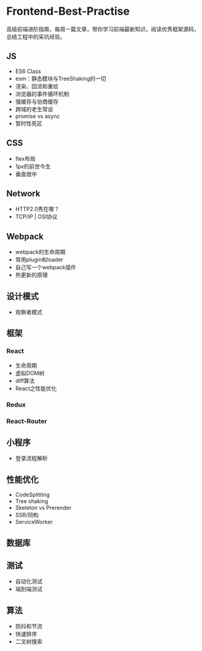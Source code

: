 # Frontend-Best-Practise
高级前端进阶指南，每周一篇文章，带你学习前端最新知识，阅读优秀框架源码，总结工程中的采坑经验。

## JS
- ES6 Class
- esm：静态模块与TreeShaking的一切
- 渲染、回流和重绘
- 浏览器的事件循环机制
- 强缓存与协商缓存
- 跨域的老生常谈
- promise vs async
- 暂时性死区

## CSS
- flex布局
- 1px的前世今生
- 垂直居中

## Network
- HTTP2.0秀在哪？
- TCP/IP | OSI协议

## Webpack
- webpack的生命周期
- 常用plugin和loader
- 自己写一个webpack插件
- 热更新的原理


## 设计模式
- 观察者模式


## 框架
### React 
- 生命周期
- 虚拟DOM树
- diff算法
- React之性能优化

### Redux
### React-Router


## 小程序
- 登录流程解析


## 性能优化
- CodeSplitting
- Tree shaking
- Skeleton vs Prerender
- SSR/同构
- ServiceWorker

## 数据库


## 测试
- 自动化测试
- 端到端测试


## 算法
- 防抖和节流
- 快速排序
- 二叉树搜索
